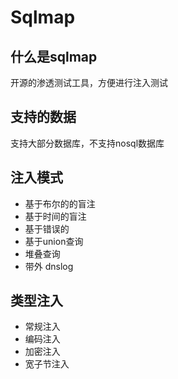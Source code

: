 # Sqlmap

## 什么是sqlmap

开源的渗透测试工具，方便进行注入测试

## 支持的数据

支持大部分数据库，不支持nosql数据库

## 注入模式

- 基于布尔的的盲注
- 基于时间的盲注
- 基于错误的
- 基于union查询
- 堆叠查询
- 带外 dnslog

## 类型注入

- 常规注入
- 编码注入
- 加密注入
- 宽子节注入
